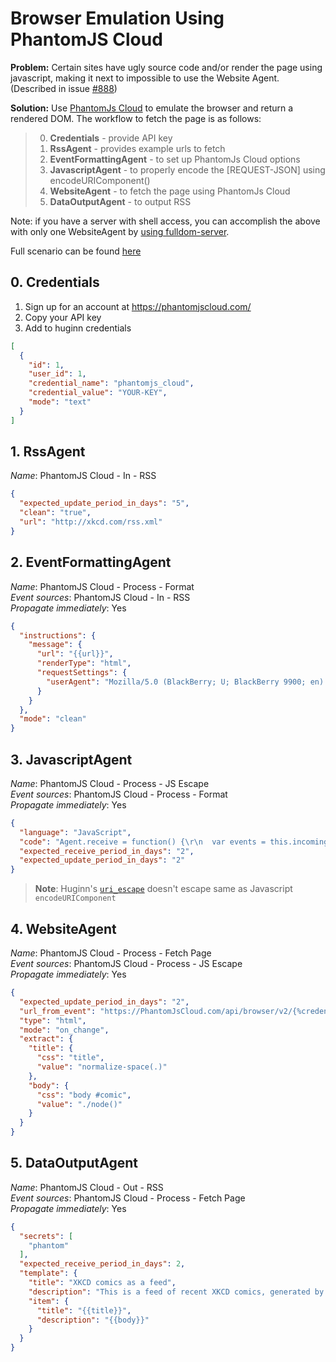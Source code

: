 # Browser Emulation Using PhantomJS Cloud

**Problem:** Certain sites have ugly source code and/or render the page using javascript, making it next to impossible to use the Website Agent. (Described in issue [#888](https://github.com/cantino/huginn/issues/888))

**Solution:** Use [PhantomJs Cloud](https://phantomjscloud.com/) to emulate the browser and return a rendered DOM. The workflow to fetch the page is as follows:

> 0. **Credentials** - provide API key
> 1. **RssAgent** - provides example urls to fetch
> 2. **EventFormattingAgent** - to set up PhantomJs Cloud options
> 3. **JavascriptAgent** - to properly encode the [REQUEST-JSON] using encodeURIComponent()
> 4. **WebsiteAgent** - to fetch the page using PhantomJs Cloud
> 5. **DataOutputAgent** - to output RSS

Note: if you have a server with shell access, you can accomplish the above with only one WebsiteAgent by [using fulldom-server](https://github.com/cantino/huginn/wiki/Browser-Emulation-using-fulldom-server).

Full scenario can be found [here](http://pastebin.com/baRFN44H)

## 0. Credentials

1. Sign up for an account at https://phantomjscloud.com/
2. Copy your API key
3. Add to huginn credentials

``` json
[
  {
    "id": 1,
    "user_id": 1,
    "credential_name": "phantomjs_cloud",
    "credential_value": "YOUR-KEY",
    "mode": "text"
  }
]
```

## 1. RssAgent

_Name_: PhantomJS Cloud - In - RSS  
``` json
{
  "expected_update_period_in_days": "5",
  "clean": "true",
  "url": "http://xkcd.com/rss.xml"
}
```

## 2. EventFormattingAgent 

_Name_: PhantomJS Cloud - Process - Format    
_Event sources_: PhantomJS Cloud - In - RSS   
_Propagate immediately_: Yes  

``` json
{
  "instructions": {
    "message": {
      "url": "{{url}}",
      "renderType": "html",
      "requestSettings": {
        "userAgent": "Mozilla/5.0 (BlackBerry; U; BlackBerry 9900; en) AppleWebKit/534.11+ (KHTML, like Gecko) Version/7.1.0.346 Mobile Safari/534.11+"
      }
    }
  },
  "mode": "clean"
}
```


## 3. JavascriptAgent 

_Name_: PhantomJS Cloud - Process - JS Escape  
_Event sources_: PhantomJS Cloud - Process - Format  
_Propagate immediately_: Yes  

``` json
{
  "language": "JavaScript",
  "code": "Agent.receive = function() {\r\n  var events = this.incomingEvents();\r\n  for(var i = 0; i < events.length; i++) {\r\n    var js = JSON.stringify(events[i].payload.message);\r\n    this.log('Message to escape: ' + js);\r\n    this.createEvent({ 'url': encodeURIComponent(js) });\r\n    var callCount = this.memory('callCount') || 0;\r\n    this.memory('callCount', callCount + 1);\r\n  }\r\n}",
  "expected_receive_period_in_days": "2",
  "expected_update_period_in_days": "2"
}
```

> __Note__: Huginn's [`uri_escape`](https://github.com/cantino/huginn/wiki/Formatting-Events-using-Liquid) doesn't escape same as Javascript `encodeURIComponent`


## 4. WebsiteAgent 

_Name_: PhantomJS Cloud - Process - Fetch Page  
_Event sources_: PhantomJS Cloud - Process - JS Escape  
_Propagate immediately_: Yes  
``` json
{
  "expected_update_period_in_days": "2",
  "url_from_event": "https://PhantomJsCloud.com/api/browser/v2/{%credential phantomjs_cloud%}/?request={{url}}",
  "type": "html",
  "mode": "on_change",
  "extract": {
    "title": {
      "css": "title",
      "value": "normalize-space(.)"
    },
    "body": {
      "css": "body #comic",
      "value": "./node()"
    }
  }
}
```


## 5. DataOutputAgent 

_Name_: PhantomJS Cloud - Out - RSS  
_Event sources_: PhantomJS Cloud - Process - Fetch Page    
_Propagate immediately_: Yes  
``` json
{
  "secrets": [
    "phantom"
  ],
  "expected_receive_period_in_days": 2,
  "template": {
    "title": "XKCD comics as a feed",
    "description": "This is a feed of recent XKCD comics, generated by Huginn",
    "item": {
      "title": "{{title}}",
      "description": "{{body}}"
    }
  }
}
```